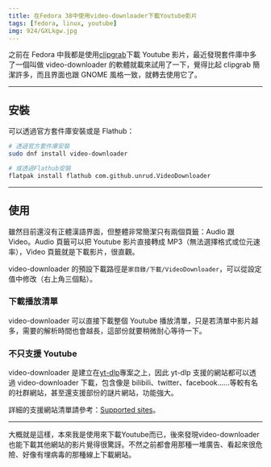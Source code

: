 ```yaml
---
title: 在Fedora 38中使用video-downloader下載Youtube影片
tags: [fedora, linux, youtube]
img: 924/GXLkgw.jpg
---
```


之前在 Fedora 中我都是使用[clipgrab](https://clipgrab.org/)下載 Youtube 影片，最近發現套件庫中多了一個叫做 video-downloader 的軟體就載來試用了一下，覺得比起 clipgrab 簡潔許多，而且界面也跟 GNOME 風格一致，就轉去使用它了。

---

## 安裝

可以透過官方套件庫安裝或是 Flathub：

```bash
# 透過官方套件庫安裝
sudo dnf install video-downloader
```

```bash
# 或透過Flathub安裝
flatpak install flathub com.github.unrud.VideoDownloader
```

---

## 使用

雖然目前還沒有正體漢語界面，但整體非常簡潔只有兩個頁籤：Audio 跟 Video。Audio 頁籤可以把 Youtube 影片直接轉成 MP3（無法選擇格式或位元速率），Video 頁籤就是下載影片，很直觀。

<article-img img="924/F75Chy.png"></article-img>

video-downloader 的預設下載路徑是`家目錄/下載/VideoDownloader`，可以從設定值中修改（右上角三個點）。

### 下載播放清單

video-downloader 可以直接下載整個 Youtube 播放清單，只是若清單中影片越多，需要的解析時間也會越長，這部份就要稍微耐心等待一下。

<article-img img="922/twnOo1.png"></article-img>

### 不只支援 Youtube

video-downloader 是建立在[yt-dlp](https://github.com/yt-dlp/yt-dlp)專案之上，因此 yt-dlp 支援的網站都可以透過 video-downloader 下載，包含像是 bilibili、twitter、facebook……等較有名的社群網站，甚至還支援部份的謎片網站，功能強大。

詳細的支援網站清單請參考：[Supported sites](https://github.com/yt-dlp/yt-dlp/blob/master/supportedsites.md)。

---

大概就是這樣，本來我是使用來下載Youtube而已，後來發現video-downloader也能下載其他網站的影片覺得很驚訝。不然之前都會用那種一堆廣告、看起來很危險、好像有埋病毒的那種線上下載網站。